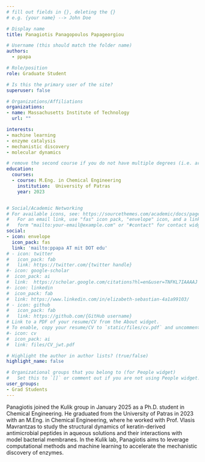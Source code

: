 ```yaml
---
# fill out fields in {}, deleting the {}
# e.g. {your name} --> John Doe

# Display name
title: Panagiotis Panagopoulos Papageorgiou

# Username (this should match the folder name)
authors:
  - ppapa

# Role/position
role: Graduate Student

# Is this the primary user of the site?
superuser: false

# Organizations/Affiliations
organizations:
- name: Massachusetts Institute of Technology
  url: ""

interests:
- machine learning
- enzyme catalysis
- mechanistic discovery
- molecular dynamics

# remove the second course if you do not have multiple degrees (i.e. are not a postdoc/do not have a Master's)
education:
  courses:
  - course: M.Eng. in Chemical Engineering
    institution:  University of Patras
    year: 2023


# Social/Academic Networking
# For available icons, see: https://sourcethemes.com/academic/docs/page-builder/#icons
#   For an email link, use "fas" icon pack, "envelope" icon, and a link in the
#   form "mailto:your-email@example.com" or "#contact" for contact widget.
social:
- icon: envelope
  icon_pack: fas
  link: 'mailto:ppapa AT mit DOT edu'
# - icon: twitter
#   icon_pack: fab
#   link: https://twitter.com/{twitter handle}
#- icon: google-scholar
#  icon_pack: ai
#  link:  https://scholar.google.com/citations?hl=en&user=TNFKL7IAAAAJ
#- icon: linkedin
#  icon_pack: fab
#  link: https://www.linkedin.com/in/elizabeth-sebastian-4a1a99103/ 
# - icon: github
#   icon_pack: fab
#   link: https://github.com/{GitHub username}
# Link to a PDF of your resume/CV from the About widget.
# To enable, copy your resume/CV to `static/files/cv.pdf` and uncomment the lines below.
#- icon: cv
#  icon_pack: ai
#  link: files/CV_jwt.pdf

# Highlight the author in author lists? (true/false)
highlight_name: false

# Organizational groups that you belong to (for People widget)
#   Set this to `[]` or comment out if you are not using People widget.
user_groups:
- Grad Students
---
```


Panagiotis joined the Kulik group in January 2025 as a Ph.D. student in Chemical Engineering. He graduated from the University of Patras in 2023 with an M.Eng. in Chemical Engineering, where he worked with Prof. Vlasis Mavrantzas to study the structural dynamics of keratin-derived antimicrobial peptides in aqueous solutions and their interactions with model bacterial membranes. In the Kulik lab, Panagiotis aims to leverage computational methods and machine learning to accelerate the mechanistic discovery of enzymes.

